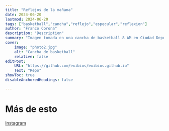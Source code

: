 ```yaml
---
title: "Reflejos de la mañana"
date: 2024-06-20
lastmod: 2024-06-20
tags: ["basketball","cancha","reflejo","especular","reflexion"]
author: "Franco Corona"
description: "Description" 
summary: "Imagen tomada en una cancha de basketball 8 AM en Ciudad Deportiva" 
cover:
    image: "photo2.jpg"
    alt: "Cancha de basketball"
    relative: false
editPost:
    URL: "https://github.com/exibios/exibios.github.io"
    Text: "Repo"
showToc: true
disableAnchoredHeadings: false

---
```


# Más de esto

[Instagram](https://www.instagram.com/p/C9qgO-OtZHG/?utm_source=ig_web_copy_link&igsh=MzRlODBiNWFlZA==)